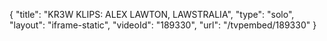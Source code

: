 {
    "title": "KR3W KLIPS: ALEX LAWTON, LAWSTRALIA",
    "type": "solo",
    "layout": "iframe-static",
    "videoId": "189330",
    "url": "\/tvpembed\/189330"
}